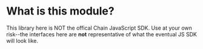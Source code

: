 # What is this module?

This library here is NOT the offical Chain JavaScript SDK. Use at your own risk--the interfaces here are **not** representative of what the eventual JS SDK will look like.

